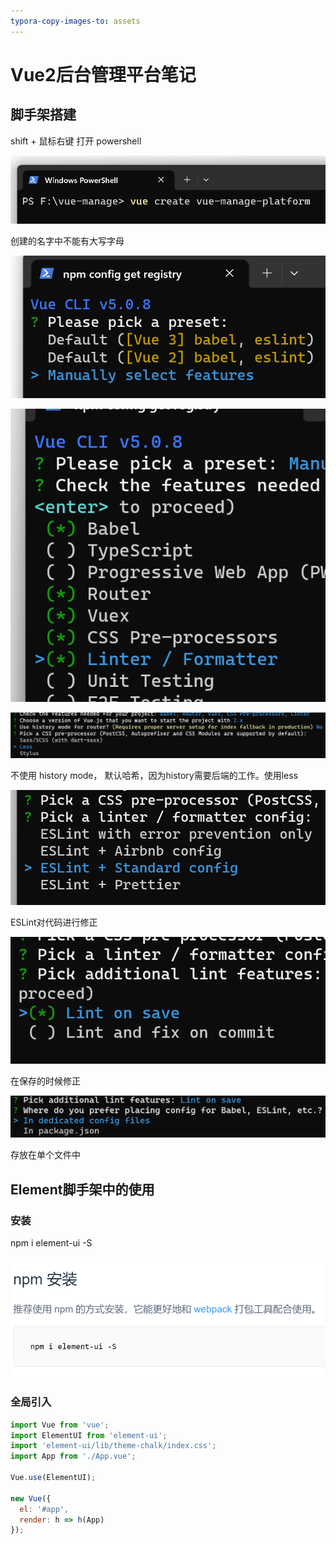 ```yaml
---
typora-copy-images-to: assets
---
```


# Vue2后台管理平台笔记

## 脚手架搭建

shift + 鼠标右键 打开 powershell

![1696040895090](assets/1696040895090.png)

创建的名字中不能有大写字母

![1696041169608](assets/1696041169608.png)



![1696041280882](assets/1696041280882.png)

![1696041325845](assets/1696041325845.png)

不使用 history mode， 默认哈希，因为history需要后端的工作。使用less

![1696041437160](assets/1696041437160.png)

ESLint对代码进行修正

![1696041484555](assets/1696041484555.png)

在保存的时候修正

![1696041528172](assets/1696041528172.png)

存放在单个文件中



## Element脚手架中的使用

### 安装

npm i element-ui -S

![1696045092058](assets/1696045092058.png)

### 全局引入

```js
import Vue from 'vue';
import ElementUI from 'element-ui';
import 'element-ui/lib/theme-chalk/index.css';
import App from './App.vue';

Vue.use(ElementUI);

new Vue({
  el: '#app',
  render: h => h(App)
});
```

